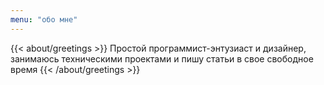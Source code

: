 ```yaml
---
menu: "обо мне"
---
```


{{< about/greetings >}}
Простой программист-энтузиаст и дизайнер,
занимаюсь техническими проектами  и 
пишу статьи в свое свободное время
{{< /about/greetings >}}